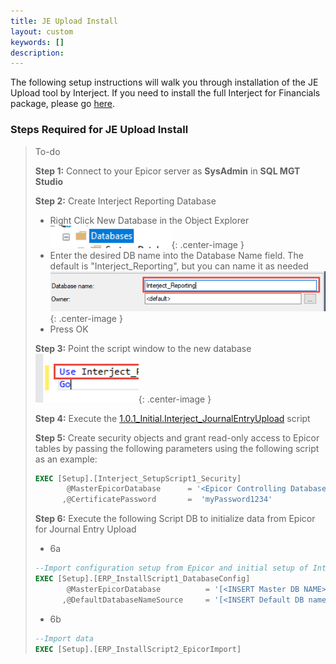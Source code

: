 ```yaml
---
title: JE Upload Install
layout: custom
keywords: []
description: 
---
```


The following setup instructions will walk you through installation of the JE Upload tool by Interject. If you need to install the full Interject for Financials package, please go <a href src="https://docs.gointerject.com/bApps/bFinancials/Technical-Install.html">here</a>.





### Steps Required for JE Upload Install


> To-do
>
> **Step 1:** Connect to your Epicor server as **SysAdmin** in **SQL MGT Studio**
>
>**Step 2:** Create Interject Reporting Database
> - Right Click New Database in the Object Explorer
> ![New database](/images/A-SQL-Installation/newDB.png){: .center-image }
> - Enter the desired DB name into the Database Name field. The default is "Interject_Reporting", but you can name it as needed
> ![New database](/images/A-SQL-Installation/01.png){: .center-image }
> - Press OK
>
> **Step 3:** Point the script window to the new database
> ![Mgt Studio Point](/images/A-SQL-Installation/MgtStudioPointTo.png){: .center-image }
> 
> **Step 4:** Execute the  [1.0.1_Initial.Interject_JournalEntryUpload](https://drive.google.com/file/d/13rcfnl7TPD9IU-X2dw9TtAHVwYTncA9M/view?usp=sharing) script
>
> **Step 5:** Create security objects and grant read-only access to Epicor tables by passing the following parameters using the following script as an example:
>
> ```SQL
> EXEC [Setup].[Interject_SetupScript1_Security]
>	     @MasterEpicorDatabase      = '<Epicor Controlling Database Name>'
>       ,@CertificatePassword       =  'myPassword1234'
>```
>
>**Step 6:** Execute the following Script DB to initialize data from Epicor for Journal Entry Upload
> 
>* 6a
> ```SQL
> --Import configuration setup from Epicor and initial setup of Interject
> EXEC [Setup].[ERP_InstallScript1_DatabaseConfig]
>        @MasterEpicorDatabase          = '[<INSERT Master DB NAME>]'
>       ,@DefaultDatabaseNameSource     = '[<INSERT Default DB name>]'
> ```
>* 6b
> ```SQL
> --Import data
> EXEC [Setup].[ERP_InstallScript2_EpicorImport]
> ```

